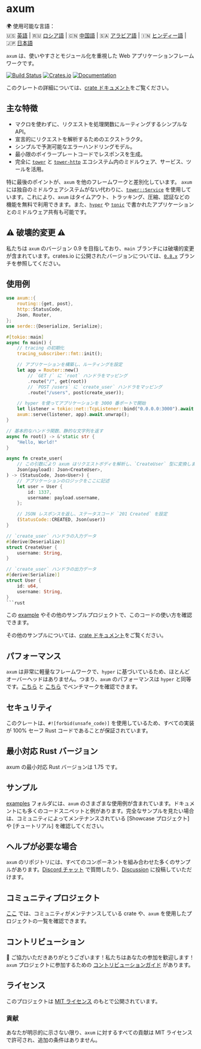 # axum

🌍 使用可能な言語：  
🇺🇸 [英語](README.md) | 🇷🇺 [ロシア語](README.ru.md) | 🇨🇳 [中国語](README.zh.md) | 🇸🇦 [アラビア語](README.ar.md) | 🇮🇳 [ヒンディー語](README.hi.md) | 🇯🇵 [日本語](README.ja.md)

`axum` は、使いやすさとモジュール化を重視した Web アプリケーションフレームワークです。

[![Build Status](https://github.com/tokio-rs/axum/actions/workflows/CI.yml/badge.svg?branch=main)](https://github.com/tokio-rs/axum/actions/workflows/CI.yml)
[![Crates.io](https://img.shields.io/crates/v/axum)](https://crates.io/crates/axum)
[![Documentation](https://docs.rs/axum/badge.svg)](https://docs.rs/axum)

このクレートの詳細については、[crate ドキュメント][docs]をご覧ください。

## 主な特徴

- マクロを使わずに、リクエストを処理関数にルーティングするシンプルな API。
- 宣言的にリクエストを解析するためのエクストラクタ。
- シンプルで予測可能なエラーハンドリングモデル。
- 最小限のボイラープレートコードでレスポンスを生成。
- 完全に [`tower`] と [`tower-http`] エコシステム内のミドルウェア、サービス、ツールを活用。

特に最後のポイントが、`axum` を他のフレームワークと差別化しています。
`axum` には独自のミドルウェアシステムがない代わりに、[`tower::Service`] を使用しています。これにより、`axum` はタイムアウト、トラッキング、圧縮、認証などの機能を無料で利用できます。また、[`hyper`] や [`tonic`] で書かれたアプリケーションとのミドルウェア共有も可能です。

## ⚠ 破壊的変更 ⚠

私たちは `axum` のバージョン 0.9 を目指しており、`main` ブランチには破壊的変更が含まれています。crates.io に公開されたバージョンについては、[`0.8.x`] ブランチを参照してください。

[`0.8.x`]: https://github.com/tokio-rs/axum/tree/v0.8.x

## 使用例

````rust
use axum::{
    routing::{get, post},
    http::StatusCode,
    Json, Router,
};
use serde::{Deserialize, Serialize};

#[tokio::main]
async fn main() {
    // tracing の初期化
    tracing_subscriber::fmt::init();

    // アプリケーションを構築し、ルーティングを設定
    let app = Router::new()
        // `GET /` に `root` ハンドラをマッピング
        .route("/", get(root))
        // `POST /users` に `create_user` ハンドラをマッピング
        .route("/users", post(create_user));

    // hyper を使ってアプリケーションを 3000 番ポートで開始
    let listener = tokio::net::TcpListener::bind("0.0.0.0:3000").await.unwrap();
    axum::serve(listener, app).await.unwrap();
}

// 基本的なハンドラ関数、静的な文字列を返す
async fn root() -> &'static str {
    "Hello, World!"
}

async fn create_user(
    // この引数により axum はリクエストボディを解析し、`CreateUser` 型に変換します
    Json(payload): Json<CreateUser>,
) -> (StatusCode, Json<User>) {
    // アプリケーションのロジックをここに記述
    let user = User {
        id: 1337,
        username: payload.username,
    };

    // JSON レスポンスを返し、ステータスコード `201 Created` を設定
    (StatusCode::CREATED, Json(user))
}

// `create_user` ハンドラの入力データ
#[derive(Deserialize)]
struct CreateUser {
    username: String,
}

// `create_user` ハンドラの出力データ
#[derive(Serialize)]
struct User {
    id: u64,
    username: String,
}
```rust

````

この [example][readme-example] やその他のサンプルプロジェクトで、このコードの使い方を確認できます。

その他のサンプルについては、[crate ドキュメント][docs]をご覧ください。

## パフォーマンス

`axum` は非常に軽量なフレームワークで、`hyper` に基づいているため、ほとんどオーバーヘッドはありません。つまり、`axum` のパフォーマンスは `hyper` と同等です。[こちら](https://github.com/programatik29/rust-web-benchmarks) と [こちら](https://web-frameworks-benchmark.netlify.app/result?l=rust) でベンチマークを確認できます。

## セキュリティ

このクレートは、`#![forbid(unsafe_code)]` を使用しているため、すべての実装が 100% セーフ Rust コードであることが保証されています。

## 最小対応 Rust バージョン

axum の最小対応 Rust バージョンは 1.75 です。

## サンプル

[examples] フォルダには、`axum` のさまざまな使用例が含まれています。ドキュメントにも多くのコードスニペットと例があります。完全なサンプルを見たい場合は、コミュニティによってメンテナンスされている \[Showcase プロジェクト] や \[チュートリアル] を確認してください。

## ヘルプが必要な場合

`axum` のリポジトリには、すべてのコンポーネントを組み合わせた多くのサンプルがあります。[Discord チャット][chat] で質問したり、[Discussion][discussion] に投稿していただけます。

## コミュニティプロジェクト

[ここ][ecosystem] では、コミュニティがメンテナンスしている crate や、`axum` を使用したプロジェクトの一覧を確認できます。

## コントリビューション

🎉 ご協力いただきありがとうございます！私たちはあなたの参加を歓迎します！`axum` プロジェクトに参加するための [コントリビューションガイド][contributing] があります。

## ライセンス

このプロジェクトは [MIT ライセンス][license] のもとで公開されています。

### 貢献

あなたが明示的に示さない限り、`axum` に対するすべての貢献は MIT ライセンスで許可され、追加の条件はありません。

[readme-example]: https://github.com/tokio-rs/axum/tree/main/examples/readme
[examples]: https://github.com/tokio-rs/axum/tree/main/examples
[docs]: https://docs.rs/axum
[`tower`]: https://crates.io/crates/tower
[`hyper`]: https://crates.io/crates/hyper
[`tower-http`]: https://crates.io/crates/tower-http
[`tonic`]: https://crates.io/crates/tonic
[contributing]: https://github.com/tokio-rs/axum/blob/main/CONTRIBUTING.md
[chat]: https://discord.gg/tokio
[discussion]: https://github.com/tokio-rs/axum/discussions/new?category=q-a
[`tower::Service`]: https://docs.rs/tower/latest/tower/trait.Service.html
[ecosystem]: https://github.com/tokio-rs/axum/blob/main/ECOSYSTEM.md
[showcases]: https://github.com/tokio-rs/axum/blob/main/ECOSYSTEM.md#project-showcase
[tutorials]: https://github.com/tokio-rs/axum/blob/main/ECOSYSTEM.md#tutorials
[license]: https://github.com/tokio-rs/axum/blob/main/axum/LICENSE
